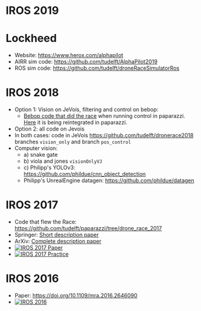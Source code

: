 # IROS 2019

# Lockheed

 - Website: https://www.herox.com/alphapilot
 - AIRR sim code: https://github.com/tudelft/AlphaPilot2019
 - ROS sim code: https://github.com/tudelft/droneRaceSimulatorRos 

# IROS 2018

 - Option 1: Vision on JeVois, filtering and control on bebop:
   - [Bebop code that did the race](https://github.com/tudelft/paparazzi/tree/drone_race_2018) when running control in paparazzi. [Here](https://github.com/paparazzi/paparazzi/pull/2377) it is being reintegrated in paparazzi.
 - Option 2: all code on Jevois
 - In both cases: code in JeVois https://github.com/tudelft/dronerace2018 branches `vision_only` and branch `pos_control`
 - Computer vision:
   - a) snake gate
   - b) viola and jones `visionOnlyVJ`
   - c) Philipp's YOLOv3: https://github.com/phildue/cnn_object_detection 
   - Philipp's UnrealEngine datagen: https://github.com/phildue/datagen

# IROS 2017

 - Code that flew the Race: https://github.com/tudelft/paparazzi/tree/drone_race_2017
 - Springer: [Short description paper](http://link.springer.com/article/10.1007/s11370-018-00271-6)
 - ArXiv: [Complete description paper](https://arxiv.org/abs/1809.05958)
 - [![IROS 2017 Paper](http://img.youtube.com/vi/bwF0TAjC8iI/0.jpg)](http://www.youtube.com/watch?v=bwF0TAjC8iI)
 - [![IROS 2017 Practice](http://img.youtube.com/vi/q2fIUmLUUgk/0.jpg)](http://www.youtube.com/watch?v=q2fIUmLUUgk)


# IROS 2016

 - Paper: https://doi.org/10.1109/mra.2016.2646090
 - [![IROS 2016](http://img.youtube.com/vi/WRpauah11yw/0.jpg)](http://www.youtube.com/watch?v=WRpauah11yw)